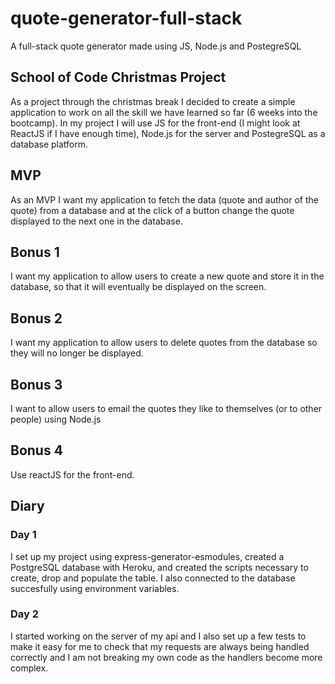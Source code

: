 # quote-generator-full-stack

A full-stack quote generator made using JS, Node.js and PostegreSQL

## School of Code Christmas Project

As a project through the christmas break I decided to create a simple application to work on all the skill we have learned so far (6 weeks into the bootcamp).
In my project I will use JS for the front-end (I might look at ReactJS if I have enough time), Node.js for the server and PostegreSQL as a database platform.

## MVP

As an MVP I want my application to fetch the data (quote and author of the quote) from a database and at the click of a button change the quote displayed to the next one in the database.

## Bonus 1

I want my application to allow users to create a new quote and store it in the database, so that it will eventually be displayed on the screen.

## Bonus 2

I want my application to allow users to delete quotes from the database so they will no longer be displayed.

## Bonus 3

I want to allow users to email the quotes they like to themselves (or to other people) using Node.js

## Bonus 4

Use reactJS for the front-end.

## Diary

### Day 1

I set up my project using express-generator-esmodules, created a PostgreSQL database with Heroku, and created the scripts necessary to create, drop and populate the table. I also connected to the database succesfully using environment variables.

### Day 2

I started working on the server of my api and I also set up a few tests to make it easy for me to check that my requests are always being handled correctly and I am not breaking my own code as the handlers become more complex.
